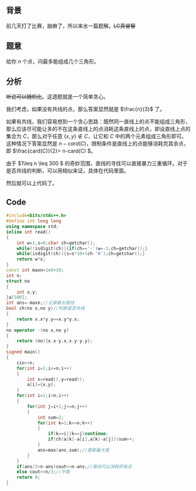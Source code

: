 ## 背景

前几天打了比赛，崩麻了，所以来水一篇题解。~~LC真睿智~~

## 题意

给你 $n$ 个点，问最多能组成几个三角形。

## 分析

~~听说可以随机化~~。这道题就是一个简单贪心。

我们考虑，如果没有共线的点，那么答案显然就是 $\frac{n}{3}$ 了。

如果有共线，我们容易想到一个贪心思路：既然同一直线上的点不能组成三角形，那么应该尽可能让多的不在这条直线上的点消耗这条直线上的点，即设直线上点的集合为 $C$，那么对于任意 $\{x,y\}\notin C$，让它和 $C$ 中的两个元素组成三角形即可。这种情况下答案显然是 $n-card(C)$，限制条件是直线上的点能够消耗完其余点，即 $\frac{card(C)}{2}> n-card(C) $。

由于 $1\leq n \leq 300 $ 的奇妙范围，直线的寻找可以直接暴力三重循环。对于是否共线的判断，可以用相似来证，具体在代码里面。

然后就可以上代码了。

## Code

```cpp
#include<bits/stdc++.h>
#define int long long
using namespace std;
inline int read()
{
	int w=1,s=0;char ch=getchar();
	while(!isdigit(ch)){if(ch=='-')w=-1;ch=getchar();}
	while(isdigit(ch)){s=s*10+(ch-'0');ch=getchar();}
	return w*s;
} 
const int maxn=1e6+10;
int n;
struct no
{
	int x,y;
}a[500]; 
int ans=-maxn;//记录最长直线 
bool ch(no x,no y)//判断是否共线 
{
    return x.x*y.y==x.y*y.x;
}
no operator -(no x,no y)
{
    return (no){x.x-y.x,x.y-y.y};
}
signed main()
{
	cin>>n;
	for(int i=1;i<=n;i++)
	{
		int x=read(),y=read();
		a[i]={x,y};
	}
	for(int i=1;i<n;i++)
	{
		for(int j=i+1;j<=n;j++)
		{
			int sum=2;
			for(int k=1;k<=n;k++)
			{
				if(k==i||k==j)continue;
				if(ch(a[k]-a[i],a[k]-a[j]))sum++;
			}
			ans=max(ans,sum);//更新最大值 
		}
	}
	if(ans/2>n-ans)cout<<n-ans;//直线可以消耗所有点 
	else cout<<n/3;//不能 
	return 0;
}
```